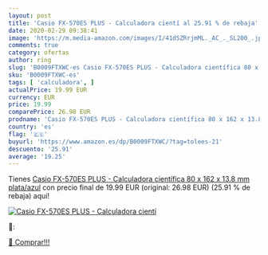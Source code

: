 ```yaml
---
layout: post
title: 'Casio FX-570ES PLUS - Calculadora cientí al 25.91 % de rebaja'
date: 2020-02-29 09:38:41
image: 'https://m.media-amazon.com/images/I/41dSZRrjmML._AC_._SL200_.jpg'
comments: true
category: ofertas
author: ring
slug: 'B0009FTXWC-es Casio FX-570ES PLUS - Calculadora científica 80 x 162 x...'
sku: 'B0009FTXWC-es'
tags: [ 'calculadora', ]
actualPrice: 19.99 EUR
currency: EUR
price: 19.99
comparePrice: 26.98 EUR
prodname: 'Casio FX-570ES PLUS - Calculadora científica 80 x 162 x 13.8 mm  plata/azul'
country: 'es'
flag: '🇪🇸'
buyurl: 'https://www.amazon.es/dp/B0009FTXWC/?tag=tolees-21'
descuento: '25.91'
average: '19.25'
---
```


Tienes [Casio FX-570ES PLUS - Calculadora científica 80 x 162 x 13.8 mm  plata/azul](https://www.amazon.es/dp/B0009FTXWC/?tag=tolees-21) con precio final de  19.99 EUR (original: 26.98 EUR) (25.91 %  de rebaja) aqui!

[![Casio FX-570ES PLUS - Calculadora cientí](https://m.media-amazon.com/images/I/41dSZRrjmML._AC_._SL200_.jpg)](https://www.amazon.es/dp/B0009FTXWC/?tag=tolees-21)

🔎:


[🛒 Comprar!!!](https://www.amazon.es/dp/B0009FTXWC/?tag=tolees-21)

